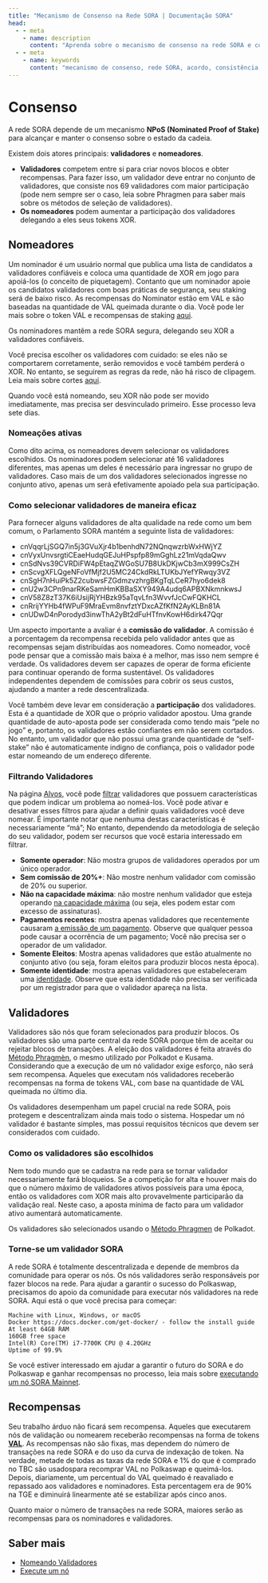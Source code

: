 ```yaml
---
title: "Mecanismo de Consenso na Rede SORA | Documentação SORA"
head:
  - - meta
    - name: description
      content: "Aprenda sobre o mecanismo de consenso na rede SORA e como ele garante acordo e consistência entre os participantes da rede. Explore os diferentes algoritmos de consenso empregados pela rede SORA, como Proof of Stake (PoS), e entenda como eles contribuem para a segurança e descentralização da rede."
  - - meta
    - name: keywords
      content: "mecanismo de consenso, rede SORA, acordo, consistência, algoritmos de consenso, Prova de Participação, PoS, segurança, descentralização"
---
```


# Consenso

A rede SORA depende de um mecanismo **NPoS (Nominated Proof of Stake)** para alcançar e manter o consenso sobre o estado da cadeia.

Existem dois atores principais: **validadores** e **nomeadores**.

- **Validadores** competem entre si para criar novos blocos e obter recompensas. Para fazer isso, um validador deve entrar no conjunto de validadores, que consiste nos 69 validadores com maior participação (pode nem sempre ser o caso, leia sobre Phragmen para saber mais sobre os métodos de seleção de validadores).
- **Os nomeadores** podem aumentar a participação dos validadores delegando a eles seus tokens XOR.

## Nomeadores

Um nominador é um usuário normal que publica uma lista de candidatos a validadores confiáveis ​​e coloca uma quantidade de XOR em jogo para apoiá-los (o conceito de piquetagem). Contanto que um nominador apoie os candidatos validadores com boas práticas de segurança, seu staking será de baixo risco. As recompensas do Nominator estão em VAL e são baseadas na quantidade de VAL queimada durante o dia. Você pode ler mais sobre o token VAL e recompensas de staking [aqui](https://medium.com/sora-xor/sora-validator-rewards-419320e22df8).

Os nominadores mantêm a rede SORA segura, delegando seu XOR a validadores confiáveis.

Você precisa escolher os validadores com cuidado: se eles não se comportarem corretamente, serão removidos e você também perderá o XOR. No entanto, se seguirem as regras da rede, não há risco de clipagem. Leia mais sobre cortes [aqui](https://support.polkadot.network/support/solutions/articles/65000110858-what-does-it-mean-to-get-slashed-).

Quando você está nomeando, seu XOR não pode ser movido imediatamente, mas precisa ser desvinculado primeiro. Esse processo leva sete dias.

### Nomeações ativas

Como dito acima, os nomeadores devem selecionar os validadores escolhidos. Os nominadores podem selecionar até 16 validadores diferentes, mas apenas um deles é necessário para ingressar no grupo de validadores. Caso mais de um dos validadores selecionados ingresse no conjunto ativo, apenas um será efetivamente apoiado pela sua participação.

### Como selecionar validadores de maneira eficaz

Para fornecer alguns validadores de alta qualidade na rede como um bem comum, o Parlamento SORA mantém a seguinte lista de validadores:

- cnVqqrLjSGQ7in5j3GVuXjr4b1benhdN72NQnqwzrbWxHWjYZ
- cnVyxUnvsrgtiCEaeHudqGEJuHPspfp89mGghLz21mVqdaQwv
- cnSdNvs39CVRDiFW4pEtaqZWGoSU7B8UkDKjwCb3mX999CsZH
- cnScvgXFLQgeNFoVfMjf2U5MC24CkdRkLTUKbJYefYRwqy3VZ
- cnSgH7nHuiPk5Z2cubwsFZGdmzvzhrgBKgTqLCeR7hyo6dek8
- cnU2w3CPn9narRKeSamHmKBBaSXY949A4udq6APBXNkmnkwsJ
- cnV58Z8zT37K6iUsijRjYHBzk95aTqvLfn3WvvfJcCwFQKHCL
- cnRrijYYHb4fWPuF9MraEvm8nvfztYDxcAZfKfN2AyKLBn81A
- cnUDwD4nPorodyd3inwThA2yBt2dFuHTfnvKowH6dirk47Qqr

Um aspecto importante a avaliar é a **comissão do validador**. A comissão é a porcentagem da recompensa recebida pelo validador antes que as recompensas sejam distribuídas aos nomeadores. Como nomeador, você pode pensar que a comissão mais baixa é a melhor, mas isso nem sempre é verdade. Os validadores devem ser capazes de operar de forma eficiente para continuar operando de forma sustentável. Os validadores independentes dependem de comissões para cobrir os seus custos, ajudando a manter a rede descentralizada.

Você também deve levar em consideração a **participação** dos validadores. Esta é a quantidade de XOR que o próprio validador apostou. Uma grande quantidade de auto-aposta pode ser considerada como tendo mais “pele no jogo” e, portanto, os validadores estão confiantes em não serem cortados. No entanto, um validador que não possui uma grande quantidade de “self-stake” não é automaticamente indigno de confiança, pois o validador pode estar nomeando de um endereço diferente.

### Filtrando Validadores

Na página [Alvos](https://polkadot.js.org/apps/#/stake/targets), você pode [filtrar](https://wiki.polkadot.network/docs/learn-nominator#filter-out-validators-with-indesejable-traits) validadores que possuem características que podem indicar um problema ao nomeá-los. Você pode ativar e desativar esses filtros para ajudar a definir quais validadores você deve nomear. É importante notar que nenhuma destas características é necessariamente “má”; No entanto, dependendo da metodologia de seleção do seu validador, podem ser recursos que você estaria interessado em filtrar.

<!-- TODO: transform this into a table -->

- **Somente operador**: Não mostra grupos de validadores operados por um único operador.
- **Sem comissão de 20%+**: Não mostre nenhum validador com comissão de 20% ou superior.
- **Não na capacidade máxima**: não mostre nenhum validador que esteja operando [na capacidade máxima](https://wiki.polkadot.network/docs/glossary#capacity) (ou seja, eles podem estar com excesso de assinaturas).
- **Pagamentos recentes**: mostra apenas validadores que recentemente causaram [a emissão de um pagamento](https://wiki.polkadot.network/docs/learn-simple-payouts). Observe que qualquer pessoa pode causar a ocorrência de um pagamento; Você não precisa ser o operador de um validador.
- **Somente Eleitos**: Mostra apenas validadores que estão atualmente no conjunto ativo (ou seja, foram eleitos para produzir blocos nesta época).
- **Somente identidade**: mostra apenas validadores que estabeleceram uma [identidade](https://wiki.polkadot.network/docs/learn-identity). Observe que esta identidade não precisa ser verificada por um registrador para que o validador apareça na lista.

## Validadores

Validadores são nós que foram selecionados para produzir blocos. Os validadores são uma parte central da rede SORA porque têm de aceitar ou rejeitar blocos de transações. A eleição dos validadores é feita através do [Método Phragmèn](https://wiki.polkadot.network/docs/en/learn-phragmen), o mesmo utilizado por Polkadot e Kusama. Considerando que a execução de um nó validador exige esforço, não será sem recompensa. Aqueles que executam nós validadores receberão recompensas na forma de tokens VAL, com base na quantidade de VAL queimada no último dia.

Os validadores desempenham um papel crucial na rede SORA, pois protegem e descentralizam ainda mais todo o sistema. Hospedar um nó validador é bastante simples, mas possui requisitos técnicos que devem ser considerados com cuidado.

### Como os validadores são escolhidos

Nem todo mundo que se cadastra na rede para se tornar validador necessariamente fará bloqueios. Se a competição for alta e houver mais do que o número máximo de validadores ativos possíveis para uma época, então os validadores com XOR mais alto provavelmente participarão da validação real. Neste caso, a aposta mínima de facto para um validador ativo aumentará automaticamente.

Os validadores são selecionados usando o [Método Phragmen](https://wiki.polkadot.network/docs/en/learn-phragmen#where-is-the-phragm%C3%A9n-method-used-in-polkadot) de Polkadot.

### Torne-se um validador SORA

A rede SORA é totalmente descentralizada e depende de membros da comunidade para operar os nós. Os nós validadores serão responsáveis ​​por fazer blocos na rede. Para ajudar a garantir o sucesso do Polkaswap, precisamos do apoio da comunidade para executar nós validadores na rede SORA. Aqui está o que você precisa para começar:

```
Machine with Linux, Windows, or macOS
Docker https://docs.docker.com/get-docker/ - follow the install guide
At least 64GB RAM
160GB free space
Intel(R) Core(TM) i7-7700K CPU @ 4.20GHz
Uptime of 99.9%
```

Se você estiver interessado em ajudar a garantir o futuro do SORA e do Polkaswap e ganhar recompensas no processo, leia mais sobre [executando um nó SORA Mainnet](/pt/running-a-node.md).

## Recompensas

Seu trabalho árduo não ficará sem recompensa. Aqueles que executarem nós de validação ou nomearem receberão recompensas na forma de tokens [**VAL**](https://medium.com/sora-xor/sora-validator-reward-token-val-c96a8afb8541).
As recompensas não são fixas, mas dependem do número de transações na rede SORA e do uso da curva de indexação de token.
Na verdade, metade de todas as taxas da rede SORA e 1% do que é comprado no TBC são usados ​​para recomprar VAL no Polkaswap e queimá-los. Depois, diariamente, um percentual do VAL queimado é reavaliado e repassado aos validadores e nominadores. Esta percentagem era de 90% na TGE e diminuirá linearmente até se estabilizar após cinco anos.

Quanto maior o número de transações na rede SORA, maiores serão as recompensas para os nominadores e validadores.

## Saber mais

- [Nomeando Validadores](/pt/nominating-validators.md)
- [Execute um nó](/pt/srunning-a-node.md)
